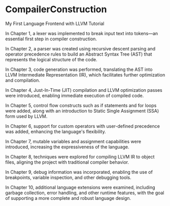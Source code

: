 # CompailerConstruction
My First Language Frontend with LLVM Tutorial

In Chapter 1, a lexer was implemented to break input text into tokens—an essential first step in compiler construction.

In Chapter 2, a parser was created using recursive descent parsing and operator precedence rules to build an Abstract Syntax Tree (AST) that represents the logical structure of the code.

In Chapter 3, code generation was performed, translating the AST into LLVM Intermediate Representation (IR), which facilitates further optimization and compilation.

In Chapter 4, Just-In-Time (JIT) compilation and LLVM optimization passes were introduced, enabling immediate execution of compiled code.

In Chapter 5, control flow constructs such as if statements and for loops were added, along with an introduction to Static Single Assignment (SSA) form used by LLVM.

In Chapter 6, support for custom operators with user-defined precedence was added, enhancing the language's flexibility.

In Chapter 7, mutable variables and assignment capabilities were introduced, increasing the expressiveness of the language.

In Chapter 8, techniques were explored for compiling LLVM IR to object files, aligning the project with traditional compiler behavior.

In Chapter 9, debug information was incorporated, enabling the use of breakpoints, variable inspection, and other debugging tools.

In Chapter 10, additional language extensions were examined, including garbage collection, error handling, and other runtime features, with the goal of supporting a more complete and robust language design.

